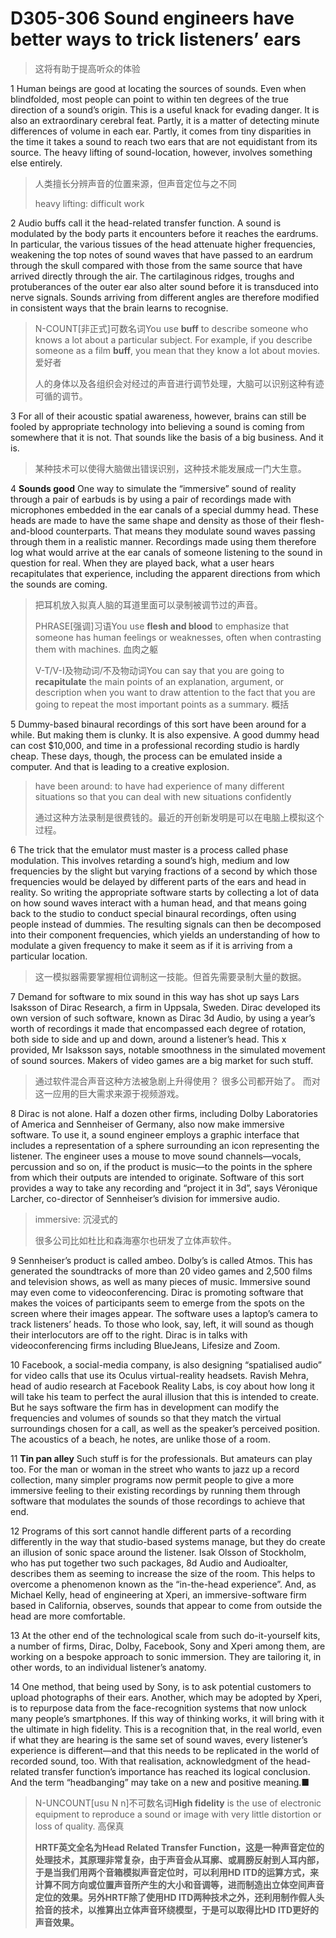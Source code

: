 # D305-306 Sound engineers have better ways to trick listeners’ ears
> 这将有助于提高听众的体验
 > 

1 Human beings are good at locating the sources of sounds. Even when blindfolded, most people can point to within ten degrees of the true direction of a sound’s origin. This is a useful knack for evading danger. It is also an extraordinary cerebral feat. Partly, it is a matter of detecting minute differences of volume in each ear. Partly, it comes from tiny disparities in the time it takes a sound to reach two ears that are not equidistant from its source. The heavy lifting of sound-location, however, involves something else entirely.

> 人类擅长分辨声音的位置来源，但声音定位与之不同
>
> heavy lifting: difficult work
>

2 Audio buffs call it the head-related transfer function. A sound is modulated by the body parts it encounters before it reaches the eardrums. In particular, the various tissues of the head attenuate higher frequencies, weakening the top notes of sound waves that have passed to an eardrum through the skull compared with those from the same source that have arrived directly through the air. The cartilaginous ridges, troughs and protuberances of the outer ear also alter sound before it is transduced into nerve signals. Sounds arriving from different angles are therefore modified in consistent ways that the brain learns to recognise.

> N-COUNT[非正式]可数名词You use **buff** to describe someone who knows a lot about a particular subject. For example, if you describe someone as a film **buff**, you mean that they know a lot about movies. 爱好者
>
> 人的身体以及各组织会对经过的声音进行调节处理，大脑可以识别这种有迹可循的调节。
>

3 For all of their acoustic spatial awareness, however, brains can still be fooled by appropriate technology into believing a sound is coming from somewhere that it is not. That sounds like the basis of a big business. And it is.

> 某种技术可以使得大脑做出错误识别，这种技术能发展成一门大生意。
>

4 **Sounds good**
One way to simulate the “immersive” sound of reality through a pair of earbuds is by using a pair of recordings made with microphones embedded in the ear canals of a special dummy head. These heads are made to have the same shape and density as those of their flesh-and-blood counterparts. That means they modulate sound waves passing through them in a realistic manner. Recordings made using them therefore log what would arrive at the ear canals of someone listening to the sound in question for real. When they are played back, what a user hears recapitulates that experience, including the apparent directions from which the sounds are coming.

> 把耳机放入拟真人脑的耳道里面可以录制被调节过的声音。
>
> PHRASE[强调]习语You use **flesh and blood** to emphasize that someone has human feelings or weaknesses, often when contrasting them with machines. 血肉之躯
>
> V-T/V-I及物动词/不及物动词You can say that you are going to **recapitulate** the main points of an explanation, argument, or description when you want to draw attention to the fact that you are going to repeat the most important points as a summary. 概括
>

5 Dummy-based binaural recordings of this sort have been around for a while. But making them is clunky. It is also expensive. A good dummy head can cost $10,000, and time in a professional recording studio is hardly cheap. These days, though, the process can be emulated inside a computer. And that is leading to a creative explosion.

> have been around:  to have had experience of many different situations so that you can deal with new situations confidently
>
> 通过这种方法录制是很费钱的。最近的开创新发明是可以在电脑上模拟这个过程。
>

6 The trick that the emulator must master is a process called phase modulation. This involves retarding a sound’s high, medium and low frequencies by the slight but varying fractions of a second by which those frequencies would be delayed by different parts of the ears and head in reality. So writing the appropriate software starts by collecting a lot of data on how sound waves interact with a human head, and that means going back to the studio to conduct special binaural recordings, often using people instead of dummies. The resulting signals can then be decomposed into their component frequencies, which yields an understanding of how to modulate a given frequency to make it seem as if it is arriving from a particular location.

> 这一模拟器需要掌握相位调制这一技能。但首先需要录制大量的数据。
>

7 Demand for software to mix sound in this way has shot up says Lars Isaksson of Dirac Research, a firm in Uppsala, Sweden. Dirac developed its own version of such software, known as Dirac 3d Audio, by using a year’s worth of recordings it made that encompassed each degree of rotation, both side to side and up and down, around a listener’s head. This x provided, Mr Isaksson says, notable smoothness in the simulated movement of sound sources. Makers of video games are a big market for such stuff.

> 通过软件混合声音这种方法被急剧上升得使用？ 很多公司都开始了。 而对这一应用的巨大需求来源于视频游戏。
>

8 Dirac is not alone. Half a dozen other firms, including Dolby Laboratories of America and Sennheiser of Germany, also now make immersive software. To use it, a sound engineer employs a graphic interface that includes a representation of a sphere surrounding an icon representing the listener. The engineer uses a mouse to move sound channels—vocals, percussion and so on, if the product is music—to the points in the sphere from which their outputs are intended to originate. Software of this sort provides a way to take any recording and “project it in 3d”, says Véronique Larcher, co-director of Sennheiser’s division for immersive audio.

> immersive: 沉浸式的
>
> 很多公司比如杜比和森海塞尔也研发了立体声软件。
>

9 Sennheiser’s product is called ambeo. Dolby’s is called Atmos. This has generated the soundtracks of more than 20 video games and 2,500 films and television shows, as well as many pieces of music. Immersive sound may even come to videoconferencing. Dirac is promoting software that makes the voices of participants seem to emerge from the spots on the screen where their images appear. The software uses a laptop’s camera to track listeners’ heads. To those who look, say, left, it will sound as though their interlocutors are off to the right. Dirac is in talks with videoconferencing firms including BlueJeans, Lifesize and Zoom.

10 Facebook, a social-media company, is also designing “spatialised audio” for video calls that use its Oculus virtual-reality headsets. Ravish Mehra, head of audio research at Facebook Reality Labs, is coy about how long it will take his team to perfect the aural illusion that this is intended to create. But he says software the firm has in development can modify the frequencies and volumes of sounds so that they match the virtual surroundings chosen for a call, as well as the speaker’s perceived position. The acoustics of a beach, he notes, are unlike those of a room.

11 **Tin pan alley**
Such stuff is for the professionals. But amateurs can play too. For the man or woman in the street who wants to jazz up a record collection, many simpler programs now permit people to give a more immersive feeling to their existing recordings by running them through software that modulates the sounds of those recordings to achieve that end.

12 Programs of this sort cannot handle different parts of a recording differently in the way that studio-based systems manage, but they do create an illusion of sonic space around the listener. Isak Olsson of Stockholm, who has put together two such packages, 8d Audio and Audioalter, describes them as seeming to increase the size of the room. This helps to overcome a phenomenon known as the “in-the-head experience”. And, as Michael Kelly, head of engineering at Xperi, an immersive-software firm based in California, observes, sounds that appear to come from outside the head are more comfortable.

13 At the other end of the technological scale from such do-it-yourself kits, a number of firms, Dirac, Dolby, Facebook, Sony and Xperi among them, are working on a bespoke approach to sonic immersion. They are tailoring it, in other words, to an individual listener’s anatomy.

14 One method, that being used by Sony, is to ask potential customers to upload photographs of their ears. Another, which may be adopted by Xperi, is to repurpose data from the face-recognition systems that now unlock many people’s smartphones. If this way of thinking works, it will bring with it the ultimate in high fidelity. This is a recognition that, in the real world, even if what they are hearing is the same set of sound waves, every listener’s experience is different—and that this needs to be replicated in the world of recorded sound, too. With that realisation, acknowledgment of the head-related transfer function’s importance has reached its logical conclusion. And the term “headbanging” may take on a new and positive meaning.■

> N-UNCOUNT[usu N n]不可数名词**High fidelity** is the use of electronic equipment to reproduce a sound or image with very little distortion or loss of quality. 高保真
>
> **HRTF英文全名为Head Related Transfer Function，这是一种声音定位的处理技术，其原理非常复杂，由于声音会从耳廓、或肩膀反射到人耳内部，于是当我们用两个音箱模拟声音定位时，可以利用HD ITD的运算方式，来计算不同方向或位置声音所产生的大小和音调等，进而制造出立体空间声音定位的效果。另外HRTF除了使用HD ITD两种技术之外，还利用制作假人头拾音的技术，以推算出立体声音环绕模型，于是可以取得比HD ITD更好的声音效果。**
>

